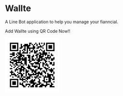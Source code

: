 # Wallte

A Line Bot application to help you manage your fianncial.

Add Wallte using QR Code Now!!

![Wallte QR Code](/README/qI5Ujdy9n1.png?raw=true "QR")
